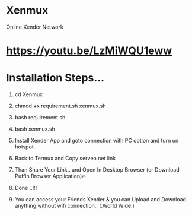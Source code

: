 # Xenmux
Online Xender Network

# https://youtu.be/LzMiWQU1eww

# Installation Steps...


1) cd Xenmux


2) chmod +x requirement.sh xenmux.sh


3) bash requirement.sh


4) bash xenmux.sh


5) Install Xender App and goto connection with PC option and turn on hotspot.


6) Back to Termux and Copy serveo.net link


7) Than Share Your Link.. and Open In Desktop Browser (or Download Puffin Browser Application)🔥


8) Done ..!!!


9) You can access your Friends Xender & you can Upload and Download anything without wifi connection.. (.World Wide.)
